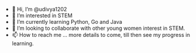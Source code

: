 - 👋 Hi, I’m @udivya1202
- 👀 I’m interested in STEM
- 🌱 I’m currently learning Python, Go and Java
- 💞️ I’m looking to collaborate with other young women interest in STEM.
- 📫 How to reach me ... more details to come, till then see my progress in learning.

<!---
udivya1202/udivya1202 is a ✨ special ✨ repository because its `README.md` (this file) appears on your GitHub profile.
You can click the Preview link to take a look at your changes.
--->
